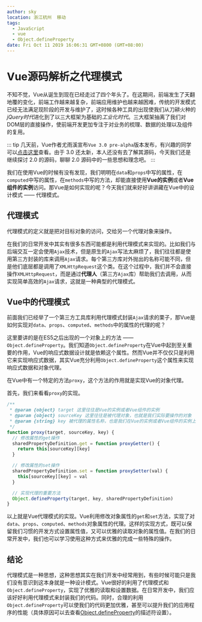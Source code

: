 ```yaml
---
author: sky
location: 浙江杭州	移动
tags: 
  - JavaScript
  - vue
  - Object.defineProperty
date: Fri Oct 11 2019 16:06:31 GMT+0800 (GMT+08:00)
---
```


# Vue源码解析之代理模式

不知不觉，Vue从诞生到现在已经走过了四个年头了。在这期间，前端发生了天翻地覆的变化，前端工作越来越复杂，前端应用维护也越来越困难，传统的开发模式已经无法满足现阶段的开发与维护了，这时候各种工具的出现使我们从刀耕火种的*jQuery时代*进化到了以三大框架为基础的*工业化时代*。三大框架抽离了我们对DOM层的直接操作，使前端开发更加专注于对业务的梳理、数据的处理以及组件的复用。

::: tip
几天前，Vue作者尤雨溪宣布`Vue 3.0 pre-alpha`版本发布，有兴趣的同学可以[点击这里](https://github.com/vuejs/vue-next)查看。由于 3.0 还太新，本人还没有去了解其源码，今天我们还是继续探讨 2.0 的源码，聊聊 2.0 源码中的一些思想和理念吧。
:::

我们在使用Vue的时候有没有发现，我们明明在`data`和`props`中写的属性，在`computed`中写的属性，在`methods`中写的方法，却能直接使用**Vue的实例**或者**Vue组件的实例**访问。那Vue是如何实现的呢？今天我们就来好好讲讲藏在Vue中的设计模式 —— 代理模式。

## 代理模式

代理模式的定义就是把对目标对象的访问，交给另一个代理对象来操作。

在我们的日常开发中其实有很多东西可能都是利用代理模式来实现的。比如我们与后端交互一定会使用`Ajax`技术，但是原生的`Ajax`写法太麻烦了，我们往往都是使用第三方封装的库来调用`Ajax`请求。每个第三方库对外抛出的名称可能不同，但是他们底层都是调用了`XMLHttpRequest`这个类。在这个过程中，我们并不会直接操作`XMLHttpRequest`，而是通过**代理人**（第三方`Ajax`库）帮助我们去调用，从而实现简单高效的`Ajax`请求，这就是一种典型的代理模式。

## Vue中的代理模式

前面我们已经举了一个第三方工具库利用代理模式封装`Ajax`请求的栗子，那Vue是如何实现对`data`、`props`、`computed`、`methods`中的属性的代理的呢？

这里要讲的是在ES5之后出现的一个对象上的方法 —— `Object.defineProperty`。我们知道`Object.defineProperty`在Vue中起到至关重要的作用，Vue的响应式数据设计就是依赖这个属性。然而Vue并不仅仅只是利用它来实现响应式数据，其实Vue充分利用`Object.defineProperty`这个属性来实现响应式数据和对象代理。

在Vue中有一个特定的方法`proxy`，这个方法的作用就是实现Vue的对象代理。

首先，我们来看看`proxy`的实现。

```javascript
/**
 * @param {object} target 这里往往是Vue的实例或者Vue组件的实例
 * @param {object} sourceKey 这里往往是被代理对象，也就是我们实际要操作的对象
 * @param {string} key 被代理的属性名称，也是我们在Vue的实例或者Vue组件的实例上操作的属性名称
 */
function proxy(target, sourceKey, key) {
  // 修改属性的get操作
  sharedPropertyDefinition.get = function proxyGetter() {
    return this[sourceKey][key]
  }

  // 修改属性的set操作
  sharedPropertyDefinition.set = function proxySetter(val) {
    this[sourceKey][key] = val
  }

  // 实现代理的重要方法
  Object.defineProperty(target, key, sharedPropertyDefinition)
}
```

以上就是Vue代理模式的实现。Vue利用修改对象属性的`get`和`set`方法，实现了对`data`、`props`、`computed`、`methods`对象属性的代理。这样的实现方式，既可以保留我们习惯的开发方式设置属性值，又可以优雅的读取对象的属性值。在我们的日常开发中，我们也可以学习使用这种方式来优雅的完成一些特殊的操作。

## 结论

代理模式是一种思想，这种思想其实在我们开发中经常用到，有些时候可能只是我们没有意识到这本身就是一种设计模式。Vue很好的利用了代理模式和`Object.defineProperty`，实现了优雅的读取和设置数据。在日常开发中，我们应该好好利用代理模式来封装我们的代码。同时，合理的利用`Object.defineProperty`可以使我们的代码更加优雅，甚至可以提升我们的应用程序的性能（具体原因可以去查看[Object.defineProperty](https://developer.mozilla.org/zh-CN/docs/Web/JavaScript/Reference/Global_Objects/Object/defineProperty)的描述符设置）。
